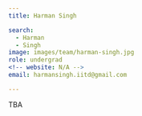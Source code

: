```yaml
---
title: Harman Singh

search:
  - Harman
  - Singh
image: images/team/harman-singh.jpg
role: undergrad
<!-- website: N/A -->
email: harmansingh.iitd@gmail.com  

---
```


TBA
	